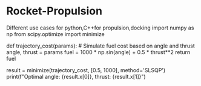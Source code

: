 # Rocket-Propulsion
Different use cases for python,C++for propulsion,docking
import numpy as np
from scipy.optimize import minimize

def trajectory_cost(params):
    # Simulate fuel cost based on angle and thrust
    angle, thrust = params
    fuel = 1000 * np.sin(angle) + 0.5 * thrust**2
    return fuel

result = minimize(trajectory_cost, [0.5, 1000], method='SLSQP')
print(f"Optimal angle: {result.x[0]}, thrust: {result.x[1]}")

